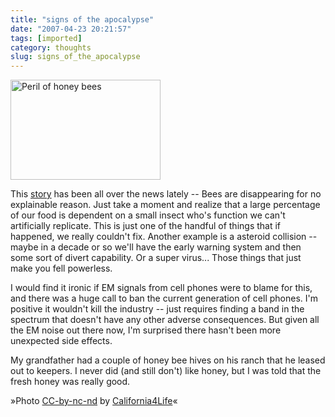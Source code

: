 ```yaml
---
title: "signs of the apocalypse"
date: "2007-04-23 20:21:57"
tags: [imported]
category: thoughts
slug: signs_of_the_apocalypse
---
```

	
<img src="http://farm1.static.flickr.com/231/466833595_cc8c91900d_m.jpg" title="Peril of honey bees" alt="Peril of honey bees" class="flickr reflect rheight20" height="160" width="240" />

This <a href="http://news.independent.co.uk/environment/wildlife/article2449968.ece" title="The small things we depend on">story</a> has been all over the news lately -- Bees are disappearing for no explainable reason.   Just take a moment and realize that a large percentage of our food is dependent on a small insect who's function we can't artificially replicate.  This is just one of the handful of things that if happened, we really couldn't fix.  Another example is a asteroid collision -- maybe in a decade or so we'll have the early warning system and then some sort of divert capability.  Or a super virus...  Those things that just make you fell powerless.

I would find it ironic if EM signals from cell phones were to blame for this, and there was a huge call to ban the current generation of cell phones.  I'm positive it wouldn't kill the industry -- just requires finding a band in the spectrum that doesn't have any other adverse consequences.  But given all the EM noise out there now, I'm surprised there hasn't been more unexpected side effects.

My grandfather had a couple of honey bee hives on his ranch that he leased out to keepers.  I never did (and still don't) like honey, but I was told that the fresh honey was really good.

»Photo <a href="http://creativecommons.org/licenses/by-nc-nd/2.0/">CC-by-nc-nd</a> by <a href="http://www.flickr.com/photos/california4life/">California4Life</a>«
